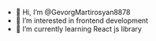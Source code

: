 - 👋 Hi, I’m @GevorgMartirosyan8878
- 👀 I’m interested in frontend development
- 🌱 I’m currently learning React js library
